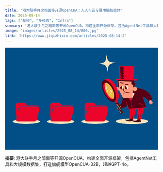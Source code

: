 ```yaml
---
title: '港大联手月之暗面等开源OpenCUA：人人可造专属电脑智能体'
date: 2025-08-14
tags: ["基模", "多模态", "Infra"]
summary: '港大联手月之暗面等开源OpenCUA，构建全面开源框架，包括AgentNet工具和大规模数据集，打造旗舰模型OpenCUA-32B，超越GPT-4o。'
image: 'images/articles/2025_08_14/006.jpg'
link: 'https://www.jiqizhixin.com/articles/2025-08-14-2'
---
```

![港大联手月之暗面等开源OpenCUA：人人可造专属电脑智能体](images/articles/2025_08_14/006.jpg)

**摘要**: 港大联手月之暗面等开源OpenCUA，构建全面开源框架，包括AgentNet工具和大规模数据集，打造旗舰模型OpenCUA-32B，超越GPT-4o。
